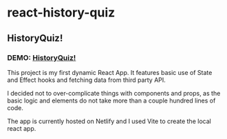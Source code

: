 # react-history-quiz

## HistoryQuiz!

### DEMO: [HistoryQuiz!](https://historyquiz-dev3rn0.netlify.app/)

This project is my first dynamic React App. It features basic use of State and Effect hooks and fetching data from third party API.

I decided not to over-complicate things with components and props, as the basic logic and elements do not take more than a couple hundred lines of code.

The app is currently hosted on Netlify and I used Vite to create the local react app.

